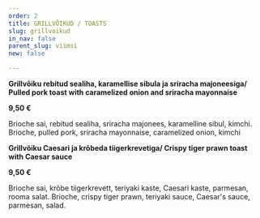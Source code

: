 ```yaml
---
order: 2
title: GRILLVÕIKUD / TOASTS
slug: grillvoikud
in_nav: false
parent_slug: viimsi
new: false

---
```

**Grillvõiku rebitud sealiha, karamellise sibula ja sriracha majoneesiga/ Pulled pork toast with caramelized onion and sriracha mayonnaise**

**9,50 €**

<span class="koostis">Brioche sai, rebitud sealiha, sriracha majonees, karamelline sibul, kimchi. Brioche, pulled pork, sriracha mayonnaise, caramelized onion, kimchi

<span class="spicy"></span>

**Grillvõiku Caesari ja krõbeda tiigerkrevetiga/ Crispy tiger prawn toast with Caesar sauce**

**9,50 €**

<span class="koostis"> Brioche sai, krõbe tiigerkrevett, teriyaki kaste, Caesari kaste, parmesan, rooma salat. Brioche, crispy tiger prawn, teriyaki sauce, Caesar's sauce, parmesan, salad.